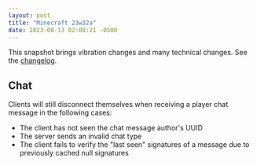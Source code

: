 ```yaml
---
layout: post
title: "Minecraft 23w32a"
date: 2023-08-13 02:08:21 -0500
---
```


This snapshot brings vibration changes and many technical changes. See the [changelog](https://www.minecraft.net/en-us/article/minecraft-snapshot-23w32a).

## Chat

Clients will still disconnect themselves when receiving a player chat message in the following cases:

- The client has not seen the chat message author's UUID
- The server sends an invalid chat type
- The client fails to verify the "last seen" signatures of a message due to previously cached null signatures

